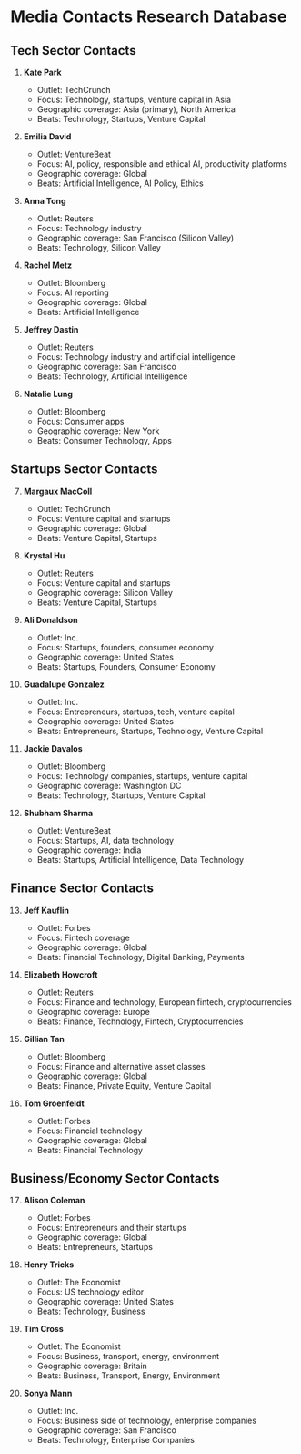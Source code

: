 # Media Contacts Research Database

## Tech Sector Contacts

1. **Kate Park**
   - Outlet: TechCrunch
   - Focus: Technology, startups, venture capital in Asia
   - Geographic coverage: Asia (primary), North America
   - Beats: Technology, Startups, Venture Capital

2. **Emilia David**
   - Outlet: VentureBeat
   - Focus: AI, policy, responsible and ethical AI, productivity platforms
   - Geographic coverage: Global
   - Beats: Artificial Intelligence, AI Policy, Ethics

3. **Anna Tong**
   - Outlet: Reuters
   - Focus: Technology industry
   - Geographic coverage: San Francisco (Silicon Valley)
   - Beats: Technology, Silicon Valley

4. **Rachel Metz**
   - Outlet: Bloomberg
   - Focus: AI reporting
   - Geographic coverage: Global
   - Beats: Artificial Intelligence

5. **Jeffrey Dastin**
   - Outlet: Reuters
   - Focus: Technology industry and artificial intelligence
   - Geographic coverage: San Francisco
   - Beats: Technology, Artificial Intelligence

6. **Natalie Lung**
   - Outlet: Bloomberg
   - Focus: Consumer apps
   - Geographic coverage: New York
   - Beats: Consumer Technology, Apps

## Startups Sector Contacts

7. **Margaux MacColl**
   - Outlet: TechCrunch
   - Focus: Venture capital and startups
   - Geographic coverage: Global
   - Beats: Venture Capital, Startups

8. **Krystal Hu**
   - Outlet: Reuters
   - Focus: Venture capital and startups
   - Geographic coverage: Silicon Valley
   - Beats: Venture Capital, Startups

9. **Ali Donaldson**
   - Outlet: Inc.
   - Focus: Startups, founders, consumer economy
   - Geographic coverage: United States
   - Beats: Startups, Founders, Consumer Economy

10. **Guadalupe Gonzalez**
    - Outlet: Inc.
    - Focus: Entrepreneurs, startups, tech, venture capital
    - Geographic coverage: United States
    - Beats: Entrepreneurs, Startups, Technology, Venture Capital

11. **Jackie Davalos**
    - Outlet: Bloomberg
    - Focus: Technology companies, startups, venture capital
    - Geographic coverage: Washington DC
    - Beats: Technology, Startups, Venture Capital

12. **Shubham Sharma**
    - Outlet: VentureBeat
    - Focus: Startups, AI, data technology
    - Geographic coverage: India
    - Beats: Startups, Artificial Intelligence, Data Technology

## Finance Sector Contacts

13. **Jeff Kauflin**
    - Outlet: Forbes
    - Focus: Fintech coverage
    - Geographic coverage: Global
    - Beats: Financial Technology, Digital Banking, Payments

14. **Elizabeth Howcroft**
    - Outlet: Reuters
    - Focus: Finance and technology, European fintech, cryptocurrencies
    - Geographic coverage: Europe
    - Beats: Finance, Technology, Fintech, Cryptocurrencies

15. **Gillian Tan**
    - Outlet: Bloomberg
    - Focus: Finance and alternative asset classes
    - Geographic coverage: Global
    - Beats: Finance, Private Equity, Venture Capital

16. **Tom Groenfeldt**
    - Outlet: Forbes
    - Focus: Financial technology
    - Geographic coverage: Global
    - Beats: Financial Technology

## Business/Economy Sector Contacts

17. **Alison Coleman**
    - Outlet: Forbes
    - Focus: Entrepreneurs and their startups
    - Geographic coverage: Global
    - Beats: Entrepreneurs, Startups

18. **Henry Tricks**
    - Outlet: The Economist
    - Focus: US technology editor
    - Geographic coverage: United States
    - Beats: Technology, Business

19. **Tim Cross**
    - Outlet: The Economist
    - Focus: Business, transport, energy, environment
    - Geographic coverage: Britain
    - Beats: Business, Transport, Energy, Environment

20. **Sonya Mann**
    - Outlet: Inc.
    - Focus: Business side of technology, enterprise companies
    - Geographic coverage: San Francisco
    - Beats: Technology, Enterprise Companies
